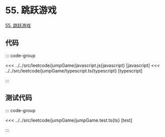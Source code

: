 # 55. 跳跃游戏

[55. 跳跃游戏](https://leetcode.cn/problems/jump-game/description/)

## 代码

::: code-group

<<< ../../src/leetcode/jumpGame/javascript.js{javascript} [javascript]
<<< ../../src/leetcode/jumpGame/typescript.ts{typescript} [typescript]

:::

## 测试代码

::: code-group

<<< ../../src/leetcode/jumpGame/jumpGame.test.ts{ts} [test]

:::
